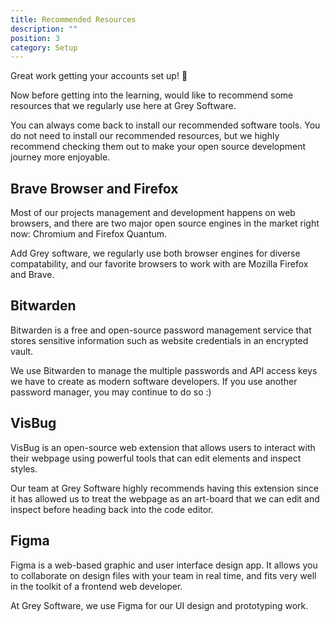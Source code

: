 ```yaml
---
title: Recommended Resources
description: ""
position: 3
category: Setup
---
```


Great work getting your accounts set up! 🏁

Now before getting into the learning, would like to recommend some resources that we regularly use here at Grey Software. 

<alert>
You can always come back to install our recommended software tools. You do not need to install our recommended resources, but we highly recommend checking them out to make your open source development journey more enjoyable.
</alert>

## Brave Browser and Firefox

Most of our projects management and development happens on web browsers, and there are two major open source engines in the market right now: Chromium and Firefox Quantum.

Add Grey software, we regularly use both browser engines for diverse compatability, and our favorite browsers to work with are Mozilla Firefox and Brave. 

<cta-button  link="https://brave.com/download/" text="Brave Browser" > </cta-button> <cta-button  link="https://www.mozilla.org/en-US/firefox/new/" text="Download Firefox" > </cta-button>


## Bitwarden

Bitwarden is a free and open-source password management service
that stores sensitive information such as website credentials in an encrypted vault.

We use Bitwarden to manage the multiple passwords and API access keys we have to create as modern software developers. If you use another password manager, you may continue to do so :)

<cta-button  link="https://vault.bitwarden.com/#/register" text="Sign Up" > </cta-button>

## VisBug

VisBug is an open-source web extension that allows users to interact with their webpage using powerful tools that can edit elements and inspect styles. 

Our team at Grey Software highly recommends having this extension since it has allowed us to treat the webpage as an art-board that we can edit and inspect before heading back into the code editor.

<cta-button  link="https://addons.mozilla.org/en-US/firefox/addon/visbug/" text="Firefox Add-On" > </cta-button> <cta-button  link="https://chrome.google.com/webstore/detail/visbug/cdockenadnadldjbbgcallicgledbeoc?hl=en" text="Chrome Extension" > </cta-button>

## Figma

Figma is a web-based graphic and user interface design app. It allows you to collaborate on design files with your team in real time, and fits very well in the toolkit of a frontend web developer. 

At Grey Software, we use Figma for our UI design and prototyping work. 

<cta-button  link="https://www.figma.com/education/" text="Claim Now!" > </cta-button>

